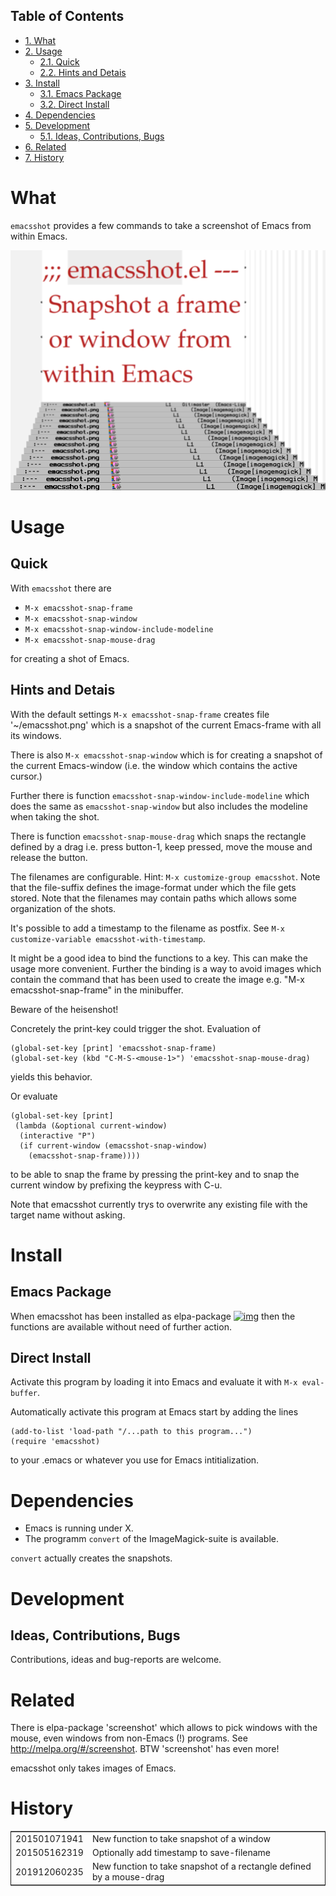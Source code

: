 <div id="table-of-contents">
<h2>Table of Contents</h2>
<div id="text-table-of-contents">
<ul>
<li><a href="#orgbbb162b">1. What</a></li>
<li><a href="#orga9357d2">2. Usage</a>
<ul>
<li><a href="#orge004ac4">2.1. Quick</a></li>
<li><a href="#org1dfb52b">2.2. Hints and Detais</a></li>
</ul>
</li>
<li><a href="#orge19412c">3. Install</a>
<ul>
<li><a href="#org8efe430">3.1. Emacs Package</a></li>
<li><a href="#org0416252">3.2. Direct Install</a></li>
</ul>
</li>
<li><a href="#org17f1ee5">4. Dependencies</a></li>
<li><a href="#orgd5fc0a8">5. Development</a>
<ul>
<li><a href="#org4e8e80c">5.1. Ideas, Contributions, Bugs</a></li>
</ul>
</li>
<li><a href="#org2fc1a5e">6. Related</a></li>
<li><a href="#org6e974ba">7. History</a></li>
</ul>
</div>
</div>

<a id="orgbbb162b"></a>

# What

`emacsshot` provides a few commands to take a screenshot of
Emacs from within Emacs.

![img](./emacsshot.png)


<a id="orga9357d2"></a>

# Usage


<a id="orge004ac4"></a>

## Quick

With `emacsshot` there are

-   `M-x emacsshot-snap-frame`
-   `M-x emacsshot-snap-window`
-   `M-x emacsshot-snap-window-include-modeline`
-   `M-x emacsshot-snap-mouse-drag`

for creating a shot of Emacs.


<a id="org1dfb52b"></a>

## Hints and Detais

With the default settings `M-x emacsshot-snap-frame` creates file
'~/emacsshot.png' which is a snapshot of the current Emacs-frame
with all its windows.

There is also `M-x emacsshot-snap-window` which is for creating a
snapshot of the current Emacs-window (i.e. the window which contains
the active cursor.)

Further there is function `emacsshot-snap-window-include-modeline`
which does the same as `emacsshot-snap-window` but also includes the
modeline when taking the shot.

There is function `emacsshot-snap-mouse-drag` which snaps the
rectangle defined by a drag i.e. press button-1, keep pressed, move
the mouse and release the button.

The filenames are configurable.  Hint: `M-x customize-group
emacsshot`.  Note that the file-suffix defines the image-format under
which the file gets stored.  Note that the filenames may
contain paths which allows some organization of the shots.

It's possible to add a timestamp to the filename as postfix.  See
`M-x customize-variable emacsshot-with-timestamp`.

It might be a good idea to bind the functions to a key.  This can
make the usage more convenient.  Further the binding is a way to
avoid images which contain the command that has been used to create
the image e.g. "M-x emacsshot-snap-frame" in the minibuffer.

Beware of the heisenshot!

Concretely the print-key could trigger the shot.  Evaluation of

    (global-set-key [print] 'emacsshot-snap-frame)
    (global-set-key (kbd "C-M-S-<mouse-1>") 'emacsshot-snap-mouse-drag)

yields this behavior.

Or evaluate

    (global-set-key [print]
     (lambda (&optional current-window)
      (interactive "P")
      (if current-window (emacsshot-snap-window)
        (emacsshot-snap-frame))))

to be able to snap the frame by pressing the print-key and to snap the
current window by prefixing the keypress with C-u.

Note that emacsshot currently trys to overwrite any existing file with
the target name without asking.


<a id="orge19412c"></a>

# Install


<a id="org8efe430"></a>

## Emacs Package

When emacsshot has been installed as elpa-package
[![img](http://melpa.org/packages/emacsshot-badge.svg)](http://melpa.org/#/emacsshot) then the functions
are available without need of further action.


<a id="org0416252"></a>

## Direct Install

Activate this program by loading it into Emacs and evaluate it with
`M-x eval-buffer`.

Automatically activate this program at Emacs start by adding the lines

    (add-to-list 'load-path "/...path to this program...")
    (require 'emacsshot)

to your .emacs or whatever you use for Emacs intitialization.


<a id="org17f1ee5"></a>

# Dependencies

-   Emacs is running under X.
-   The programm `convert` of the ImageMagick-suite is available.

`convert` actually creates the snapshots.


<a id="orgd5fc0a8"></a>

# Development

<a id="org4e8e80c"></a>

## Ideas, Contributions, Bugs

Contributions, ideas and bug-reports are welcome.

<a id="org2fc1a5e"></a>

# Related

There is elpa-package 'screenshot' which allows to pick windows
with the mouse, even windows from non-Emacs (!) programs.  See
<http://melpa.org/#/screenshot>.  BTW 'screenshot' has even more!

emacsshot only takes images of Emacs.


<a id="org6e974ba"></a>

# History

<table border="2" cellspacing="0" cellpadding="6" rules="groups" frame="hsides">


<colgroup>
<col  class="org-right" />

<col  class="org-left" />
</colgroup>
<tbody>
<tr>
<td class="org-right">201501071941</td>
<td class="org-left">New function to take snapshot of a window</td>
</tr>


<tr>
<td class="org-right">201505162319</td>
<td class="org-left">Optionally add timestamp to save-filename</td>
</tr>

<tr>
<td class="org-right">201912060235</td>
<td class="org-left">New function to take snapshot of a rectangle defined by a mouse-drag</td>
</tr>

</tbody>
</table>
